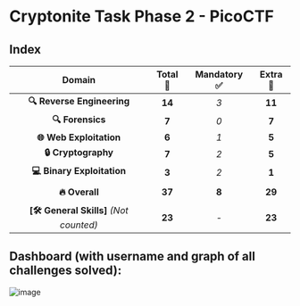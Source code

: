 # Cryptonite Task Phase 2 - PicoCTF

## Index


| **Domain**               | **Total** 🎯  | **Mandatory** ✅  | **Extra** 🌟 |
|:------------------------:|:-------------:|:-----------------:|:------------:|
| **🔍 Reverse Engineering** | **14**          | *3*               | **11**        |
| **🔍 Forensics**            | **7**           | *0*               | **7**         |
| **🌐 Web Exploitation**     | **6**           | *1*               | **5**         |
| **🔒 Cryptography**         | **7**           | *2*               | **5**         |
| **💻 Binary Exploitation**  | **3**           | *2*               | **1**         |
|                           |                 |                   |               |
| **🔥 Overall**             | **37**          | **8**             | **29**        |
|                           |                 |                   |               |
| **[🛠 General Skills]** *(Not counted)* | **23**          | *-*               | **23**        |


## Dashboard (with username and graph of all challenges solved):

![image](https://github.com/user-attachments/assets/7d8fa3b1-66d2-402d-9c9f-d2bcdaab215f)
